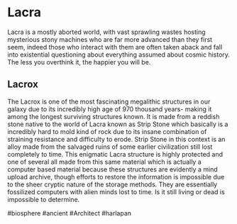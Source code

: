# Lacra

Lacra is a mostly aborted world, with vast sprawling wastes hosting mysterious stony machines who are far more advanced than they first seem, indeed those who interact with them are often taken aback and fall into existential questioning about everything assumed about cosmic history.  The less you overthink it, the happier you will be.

## Lacrox

The Lacrox is one of the most fascinating megalithic structures in our galaxy due to its incredibly high age of 970 thousand years- making it among the longest surviving structures known.  It is made from a reddish stone native to the world of Lacra known as Strip Stone which basically is a incredibly hard to mold kind of rock due to its insane combination of straining resistance and difficulty to erode.  Strip Stone in this context is an alloy made from the salvaged ruins of some earlier civilization still lost completely to time.  This enigmatic Lacra structure is highly protected and one of several all made from this same material which is actually a computer based material because these structures are evidently a mind upload archive, though efforts to restore the information is impossible due to the sheer cryptic nature of the storage methods.  They are essentially fossilized computers with alien minds lost to time.  Is it still living or dead is impossible to determine.

#biosphere 
#ancient
#Architect 
#harlapan 
